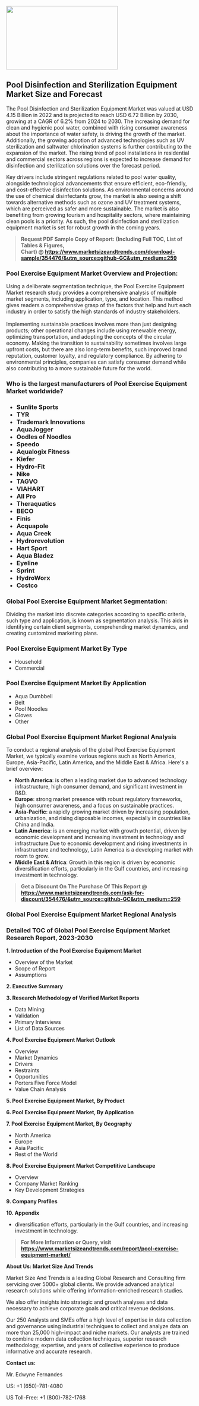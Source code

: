 <p><img class="alignnone size-medium wp-image-20088" src="https://ffe5etoiles.com/wp-content/uploads/2024/12/MST1-300x171.png" alt="" width="300" height="171" /></p><h2>Pool Disinfection and Sterilization Equipment Market Size and Forecast</h2><p>The Pool Disinfection and Sterilization Equipment Market was valued at USD 4.15 Billion in 2022 and is projected to reach USD 6.72 Billion by 2030, growing at a CAGR of 6.2% from 2024 to 2030. The increasing demand for clean and hygienic pool water, combined with rising consumer awareness about the importance of water safety, is driving the growth of the market. Additionally, the growing adoption of advanced technologies such as UV sterilization and saltwater chlorination systems is further contributing to the expansion of the market. The rising trend of pool installations in residential and commercial sectors across regions is expected to increase demand for disinfection and sterilization solutions over the forecast period.</p><p>Key drivers include stringent regulations related to pool water quality, alongside technological advancements that ensure efficient, eco-friendly, and cost-effective disinfection solutions. As environmental concerns around the use of chemical disinfectants grow, the market is also seeing a shift towards alternative methods such as ozone and UV treatment systems, which are perceived as safer and more sustainable. The market is also benefiting from growing tourism and hospitality sectors, where maintaining clean pools is a priority. As such, the pool disinfection and sterilization equipment market is set for robust growth in the coming years.</p></p><blockquote id="" class=""><strong>Request PDF Sample Copy of Report: (Including Full TOC, List of Tables &amp; Figures, Chart)&nbsp;@&nbsp;<strong><a href="https://www.marketsizeandtrends.com/download-sample/354476/&utm_source=github-GC&utm_medium=259" target="_blank">https://www.marketsizeandtrends.com/download-sample/354476/&utm_source=github-GC&utm_medium=259</a></strong></strong></blockquote><h3 id="" class="">Pool Exercise Equipment Market&nbsp;Overview and Projection:</h3><p id="" class="">Using a deliberate segmentation technique, the Pool Exercise Equipment Market research study provides a comprehensive analysis of multiple market segments, including application, type, and location. This method gives readers a comprehensive grasp of the factors that help and hurt each industry in order to satisfy the high standards of industry stakeholders. <br /> <br />Implementing sustainable practices involves more than just designing products; other operational changes include using renewable energy, optimizing transportation, and adopting the concepts of the circular economy. Making the transition to sustainability sometimes involves large upfront costs, but there are also long-term benefits, such improved brand reputation, customer loyalty, and regulatory compliance. By adhering to environmental principles, companies can satisfy consumer demand while also contributing to a more sustainable future for the world.</p><h3 id="" class="">Who is the largest manufacturers of&nbsp;Pool Exercise Equipment Market worldwide?</h3><h3 class=""><p><ul><li>Sunlite Sports </li><li> TYR </li><li> Trademark Innovations </li><li> AquaJogger </li><li> Oodles of Noodles </li><li> Speedo </li><li> Aqualogix Fitness </li><li> Kiefer </li><li> Hydro-Fit </li><li> Nike </li><li> TAGVO </li><li> VIAHART </li><li> All Pro </li><li> Theraquatics </li><li> BECO </li><li> Finis </li><li> Acquapole </li><li> Aqua Creek </li><li> Hydrorevolution </li><li> Hart Sport </li><li> Aqua Bladez </li><li> Eyeline </li><li> Sprint </li><li> HydroWorx </li><li> Costco</li></ul></p></h3><h3 id="" class="">Global&nbsp;Pool Exercise Equipment Market Segmentation:</h3><p id="" class="">Dividing the market into discrete categories according to specific criteria, such type and application, is known as segmentation analysis. This aids in identifying certain client segments, comprehending market dynamics, and creating customized marketing plans.</p><h3 id="" class="">Pool Exercise Equipment Market&nbsp;By Type</h3><p><p><ul><li>Household</li><li> Commercial</p></li></ul></p></p><h3 id="" class="">Pool Exercise Equipment Market&nbsp;By Application</h3><p class=""><p><ul><li>Aqua Dumbbell</li><li> Belt</li><li> Pool Noodles</li><li> Gloves</li><li> Other</li></ul></p></p><h3 id="" class="">Global Pool Exercise Equipment Market Regional Analysis</h3><p id="" class="">To conduct a regional analysis of the global Pool Exercise Equipment Market, we typically examine various regions such as North America, Europe, Asia-Pacific, Latin America, and the Middle East &amp; Africa. Here's a brief overview:</p><ul><li><strong>North America</strong>: is often a leading market due to advanced technology infrastructure, high consumer demand, and significant investment in R&amp;D.</li><li><strong>Europe</strong>: strong market presence with robust regulatory frameworks, high consumer awareness, and a focus on sustainable practices.</li><li><strong>Asia-Pacific</strong>: a rapidly growing market driven by increasing population, urbanization, and rising disposable incomes, especially in countries like China and India.</li><li><strong>Latin America</strong>: is an emerging market with growth potential, driven by economic development and increasing investment in technology and infrastructure.Due to economic development and rising investments in infrastructure and technology, Latin America is a developing market with room to grow.</li><li><strong>Middle East &amp; Africa</strong>: Growth in this region is driven by economic diversification efforts, particularly in the Gulf countries, and increasing investment in technology.</li></ul><blockquote id="" class=""><strong>Get a Discount On The Purchase Of This Report @ <strong><a href="https://www.marketsizeandtrends.com/ask-for-discount/354476/&utm_source=github-GC&utm_medium=259" target="_blank">https://www.marketsizeandtrends.com/ask-for-discount/354476/&utm_source=github-GC&utm_medium=259</a></strong></strong></blockquote><h3 id="" class="">Global Pool Exercise Equipment Market Regional Analysis</h3><h3 id="" class="">Detailed TOC of Global Pool Exercise Equipment Market Research Report, 2023-2030</h3><p id="" class=""><strong>1. Introduction of the Pool Exercise Equipment Market</strong></p><ul><li>Overview of the Market</li><li>Scope of Report</li><li>Assumptions</li></ul><p id="" class=""><strong>2. Executive Summary</strong></p><p id="" class=""><strong>3. Research Methodology of Verified Market Reports</strong></p><ul><li>Data Mining</li><li>Validation</li><li>Primary Interviews</li><li>List of Data Sources</li></ul><p id="" class=""><strong>4. Pool Exercise Equipment Market Outlook</strong></p><ul><li>Overview</li><li>Market Dynamics</li><li>Drivers</li><li>Restraints</li><li>Opportunities</li><li>Porters Five Force Model</li><li>Value Chain Analysis</li></ul><p id="" class=""><strong>5. Pool Exercise Equipment Market, By Product</strong></p><p id="" class=""><strong>6. Pool Exercise Equipment Market, By Application</strong></p><p id="" class=""><strong>7. Pool Exercise Equipment Market, By Geography</strong></p><ul><li>North America</li><li>Europe</li><li>Asia Pacific</li><li>Rest of the World</li></ul><p id="" class=""><strong>8. Pool Exercise Equipment Market Competitive Landscape</strong></p><ul><li>Overview</li><li>Company Market Ranking</li><li>Key Development Strategies</li></ul><p id="" class=""><strong>9. Company Profiles</strong></p><p id="" class=""><strong>10. Appendix</strong></p><ul><li>diversification efforts, particularly in the Gulf countries, and increasing investment in technology.</li></ul><blockquote id="" class=""><strong>For More Information or Query, visit <strong><strong><a href="https://www.marketsizeandtrends.com/report/pool-exercise-equipment-market/" target="_blank">https://www.marketsizeandtrends.com/report/pool-exercise-equipment-market/</a></strong></strong></strong></blockquote><p id="" class=""><strong>About Us: Market Size And Trends</strong></p><p id="" class="">Market Size And Trends is a leading Global Research and Consulting firm servicing over 5000+ global clients. We provide advanced analytical research solutions while offering information-enriched research studies.</p><p id="" class="">We also offer insights into strategic and growth analyses and data necessary to achieve corporate goals and critical revenue decisions.</p><p id="" class="">Our 250 Analysts and SMEs offer a high level of expertise in data collection and governance using industrial techniques to collect and analyze data on more than 25,000 high-impact and niche markets. Our analysts are trained to combine modern data collection techniques, superior research methodology, expertise, and years of collective experience to produce informative and accurate research.</p><p id="" class=""><strong>Contact us:</strong></p><p id="" class="">Mr. Edwyne Fernandes</p><p id="" class="">US: +1 (650)-781-4080</p><p id="" class="">US Toll-Free: +1 (800)-782-1768</p>
